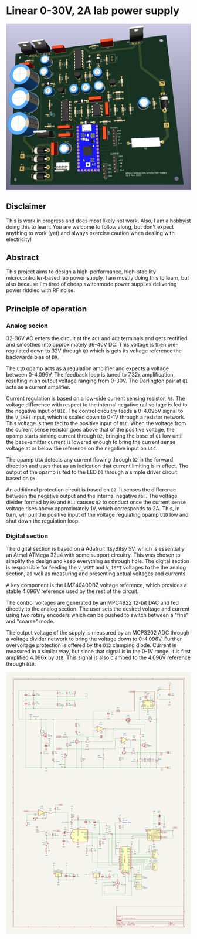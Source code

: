 # Linear 0-30V, 2A lab power supply

![3d rendering](assets/3dmodel.png)

## Disclaimer

This is work in progress and does most likely not work. Also, I am a hobbyist doing this to learn. You are
welcome to follow along, but don't expect anything to work (yet) and always exercise caution when dealing
with electricity!

## Abstract

This project aims to design a high-performance, high-stability microcontroller-based lab power supply. I am
mostly doing this to learn, but also because I'm tired of cheap switchmode power supplies delivering power
riddled with RF noise.

## Principle of operation

### Analog secion

32-36V AC enters the circuit at the `AC1` and `AC2` terminals and gets rectified and smoothed into approximately
36-40V DC. This voltage is then pre-regulated down to 32V through `Q3` which is gets its voltage reference the
backwards bias of `D9`.

The `U1D` opamp acts as a regulation amplifier and expects a voltage between 0-4.096V. The feedback loop is tuned
to 7.32x amplification, resulting in an output voltage ranging from 0-30V. The Darlington pair at `Q1` acts
as a current amplifier.

Current regulation is based on a low-side current sensing resistor, `R6`. The voltage difference with respect to
the internal negative rail voltage is fed to the negative input of `U1C`. The control circuitry feeds a 0-4.096V signal
to the `V_ISET` input, which is scaled down to 0-1V through a resistor network. This voltage is then fed to the
positive input of `U1C`. When the voltage from the current sense resistor goes above that of the positive voltage,
the opamp starts sinking current through `D2`, bringing the base of `Q1` low until the base-emitter current is
lowered enough to bring the current sense voltage at or below the reference on the negative input on `U1C`.

The opamp `U1A` detects any current flowing through `D2` in the forward direction and uses that as an indication
that current limiting is in effect. The output of the opamp is fed to the LED `D3` through a simple driver circuit
based on `Q5`.

An additional protection circuit is based on `Q2`. It senses the difference between the negative output and
the internal negative rail. The voltage divider formed by `R9` and `R11` causes `Q2` to conduct once the current
sense voltage rises above approximately 1V, which corresponds to 2A. This, in turn, will pull the positive
input of the voltage regulating opamp `U1D` low and shut down the regulation loop.

### Digital section

The digital section is based on a Adafruit ItsyBitsy 5V, which is essentially an Atmel ATMega 32u4 with some
support circuitry. This was chosen to simplify the design and keep everything as through hole. The digital
section is responsible for feeding the `V_VSET` and `V_ISET` voltages to the the analog section, as well
as measuring and presenting actual voltages and currents.

A key component is the LMZ4040DBZ voltage reference, which provides a stable 4.096V reference used by the
rest of the circuit.

The control voltages are generated by an MPC4922 12-bit DAC and fed directly to the analog section. The user
sets the desired voltage and current using two rotary encoders which can be pushed to switch between a "fine"
and "coarse" mode.

The output voltage of the supply is measured by an MCP3202 ADC through a voltage divider network to bring the
voltage down to 0-4.096V. Further overvoltage protection is offered by the `D12` clamping diode. Current is
measured in a similar way, but since that signal is in the 0-1V range, it is first amplified 4.096x by `U1B`.
This signal is also clamped to the 4.096V reference through `D10`.

![schematic](assets/schematic.png)
